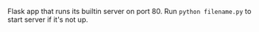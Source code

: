 Flask app that runs its builtin server on port 80. Run `python filename.py` to start server if it's not up.
